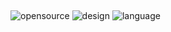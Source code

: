 ⠀⠀⠀⠀<p>
      ![opensource](https://forthebadge.com/images/badges/open-source.svg)
      ![design](https://forthebadge.com/images/badges/designed-in-inkscape.svg)
      ![language](https://forthebadge.com/images/badges/made-with-typescript.svg)	
     </p>